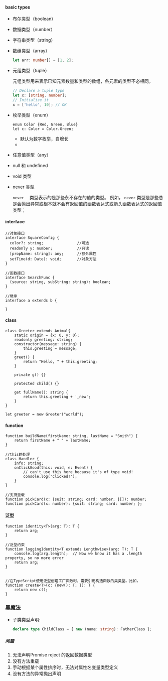 #### basic types

+ 布尔类型（boolean）

+ 数据类型（number）

+ 字符串类型（string）

+ 数组类型（array）

  ```ts
  let arr: number[] = [1, 2];
  ```

+ 元组类型（tuple）

  元组类型用来表示已知元素数量和类型的数组，各元素的类型不必相同。

  ```ts
  // Declare a tuple type
  let x: [string, number];
  // Initialize it
  x = ['hello', 10]; // OK
  ```

  

+ 枚举类型（enum）

  ```tsx
  enum Color {Red, Green, Blue}
  let c: Color = Color.Green;
  ```

  + 默认为数字枚举，自增长
  + 

+ 任意值类型（any）

+ null 和 undefined

+ void 类型

+ never 类型

  `never  ` 类型表示的是那些永不存在的值的类型。 例如， `never` 类型是那些总是会抛出异常或根本就不会有返回值的函数表达式或箭头函数表达式的返回值类型；



#### interface

```tsx
//对象接口
interface SquareConfig {
  color?: string;				//可选
  readonly y: number;			//只读
  [propName: string]: any;		//额外属性
  setTime(d: Date): void;		//对象方法
}

//函数接口
interface SearchFunc {
  (source: string, subString: string): boolean;
}

//继承
interface a extends b {

}

```



#### class

```tsx
class Greeter extends Animal{
    static origin = {x: 0, y: 0};
    readonly greeting: string;
    constructor(message: string) {
        this.greeting = message;
    }
    greet() {
        return "Hello, " + this.greeting;
    }
    
    private g() {}
    
    protected child() {}
    
    get fullName(): string {
        return this.greeting + '_new';
    }
}

let greeter = new Greeter("world");

```





#### function

```tsx
function buildName(firstName: string, lastName = "Smith") {
    return firstName + " " + lastName;
}

//this的处理
class Handler {
    info: string;
    onClickGood(this: void, e: Event) {
        // can't use this here because it's of type void!
        console.log('clicked!');
    }
}

//支持重载
function pickCard(x: {suit: string; card: number; }[]): number;
function pickCard(x: number): {suit: string; card: number; };

```





#### 泛型

```tsx
function identity<T>(arg: T): T {
    return arg;
}

//泛型约束
function loggingIdentity<T extends Lengthwise>(arg: T): T {
    console.log(arg.length);  // Now we know it has a .length property, so no more error
    return arg;
}


//在TypeScript使用泛型创建工厂函数时，需要引用构造函数的类类型。比如，
function create<T>(c: {new(): T; }): T {
    return new c();
}
```



### 黑魔法

+ 子类类型声明: 

  ```typescript
  declare type ChildClass = { new (name: string): FatherClass };
  ```

  

##### 问题

1. 无法声明Promise reject 的返回数据类型
2. 没有方法重载
3. 手动根据某个属性排序时，无法对属性名变量类型定义
4. 没有方法的异常抛出声明